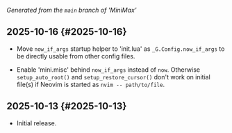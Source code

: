 _Generated from the `main` branch of 'MiniMax'_

## 2025-10-16 {#2025-10-16}

- Move `now_if_args` startup helper to 'init.lua' as `_G.Config.now_if_args` to be directly usable from other config files.

- Enable 'mini.misc' behind `now_if_args` instead of `now`. Otherwise `setup_auto_root()` and `setup_restore_cursor()` don't work on initial file(s) if Neovim is started as `nvim -- path/to/file`.

## 2025-10-13 {#2025-10-13}

- Initial release.
